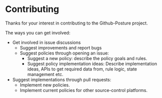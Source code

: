 # Contributing

Thanks for your interest in contributing to the Github-Posture project.

The ways you can get involved:
* Get involved in issue discussions
  * Suggest improvements and report bugs
  * Suggest policies through opening an issue:
    * Suggest a new policy: describe the policy goals and rules.
    * Suggest policy implementation ideas: Describe implementation ideas, APIs to get required data from, rule logic, state management etc.
* Suggest implementations through pull requests:
  * Implement new policies.
  * Implement current policies for other source-control platforms.







